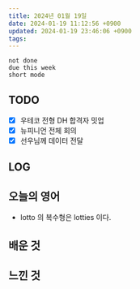 ```yaml
---
title: 2024년 01월 19일
date: 2024-01-19 11:12:56 +0900
updated: 2024-01-19 23:46:06 +0900
tags: 
---
```


```tasks
not done 
due this week
short mode
```

## TODO

- [x] 우테코 전형 DH 합격자 밋업
- [x] 뉴피니언 전체 회의
- [x] 선우님께 데이터 전달

## LOG

## 오늘의 영어

- lotto 의 복수형은 lotties 이다. 

## 배운 것

## 느낀 것